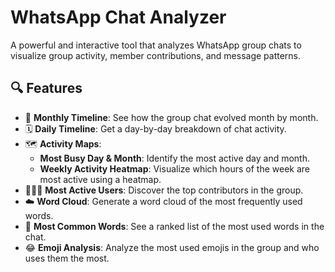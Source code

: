 # WhatsApp Chat Analyzer

A powerful and interactive tool that analyzes WhatsApp group chats to visualize group activity, member contributions, and message patterns.

## 🔍 Features

- 📅 **Monthly Timeline**: See how the group chat evolved month by month.
- 🗓️ **Daily Timeline**: Get a day-by-day breakdown of chat activity.
- 🗺️ **Activity Maps**:
  - **Most Busy Day & Month**: Identify the most active day and month.
  - **Weekly Activity Heatmap**: Visualize which hours of the week are most active using a heatmap.
- 🧑‍🤝‍🧑 **Most Active Users**: Discover the top contributors in the group.
- ☁️ **Word Cloud**: Generate a word cloud of the most frequently used words.
- 📌 **Most Common Words**: See a ranked list of the most used words in the chat.
- 😂 **Emoji Analysis**: Analyze the most used emojis in the group and who uses them the most.

